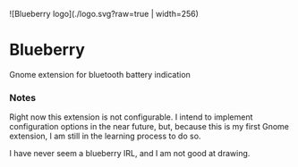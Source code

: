 ![Blueberry logo](./logo.svg?raw=true | width=256)
# Blueberry
Gnome extension for bluetooth battery indication

### Notes
Right now this extension is not configurable. I intend to implement configuration options in the near future, but, because this is my first Gnome extension, I am still in the learning process to do so.

I have never seem a blueberry IRL, and I am not good at drawing.
